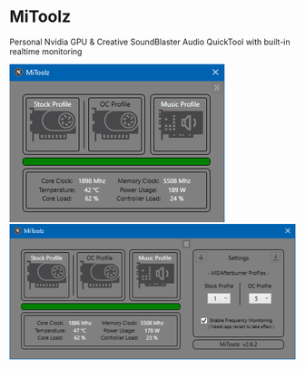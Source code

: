 # MiToolz
Personal Nvidia GPU &amp; Creative SoundBlaster Audio QuickTool with built-in realtime monitoring


![](images/MiToolz_Image1.png) ![](images/MiToolz_Image2.png)


